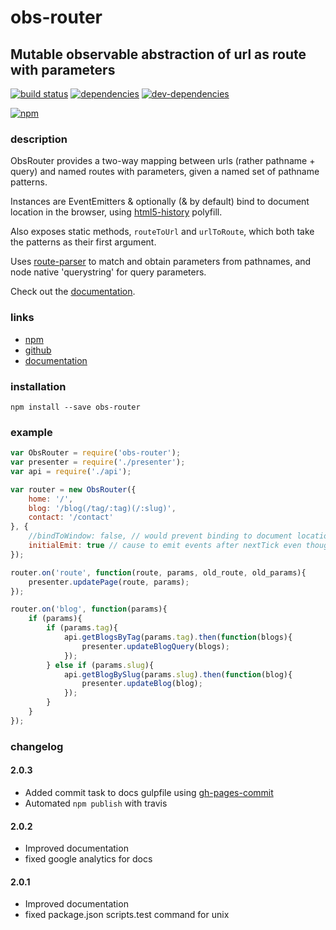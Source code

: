 # obs-router

## Mutable observable abstraction of url as route with parameters

[![build status](https://travis-ci.org/zenflow/obs-router.svg?branch=master)](https://travis-ci.org/zenflow/obs-router?branch=master)
[![dependencies](https://david-dm.org/zenflow/obs-router.svg)](https://david-dm.org/zenflow/obs-router)
[![dev-dependencies](https://david-dm.org/zenflow/obs-router/dev-status.svg)](https://david-dm.org/zenflow/obs-router#info=devDependencies)

[![npm](https://nodei.co/npm/obs-router.svg?downloads=true&downloadRank=true&stars=true)](https://www.npmjs.com/package/obs-router)

### description

ObsRouter provides a two-way mapping between urls (rather pathname + query) and named routes with parameters, given a named set of pathname patterns. 

Instances are EventEmitters & optionally (& by default) bind to document location in the browser, using [html5-history](https://www.npmjs.com/package/html5-history) polyfill.

Also exposes static methods, `routeToUrl` and `urlToRoute`, which both take the patterns as their first argument.

Uses [route-parser](http://npmjs.org/package/route-parser) to match and obtain parameters from pathnames, and node native 'querystring' for query parameters.

Check out the [documentation](https://zenflow.github.io/obs-router).

### links

- [npm](https://npmjs.org/package/obs-router)
- [github](https://github.com/zenflow/obs-router)
- [documentation](https://zenflow.github.io/obs-router)

### installation

```
npm install --save obs-router
```

### example

```js
var ObsRouter = require('obs-router');
var presenter = require('./presenter');
var api = require('./api');

var router = new ObsRouter({
    home: '/',
    blog: '/blog(/tag/:tag)(/:slug)',
    contact: '/contact'
}, {
    //bindToWindow: false, // would prevent binding to document location on the browser
    initialEmit: true // cause to emit events after nextTick even though nothing has changed
});

router.on('route', function(route, params, old_route, old_params){
    presenter.updatePage(route, params);
});

router.on('blog', function(params){
    if (params){
        if (params.tag){
            api.getBlogsByTag(params.tag).then(function(blogs){
                presenter.updateBlogQuery(blogs);
            });
        } else if (params.slug){
            api.getBlogBySlug(params.slug).then(function(blog){
                presenter.updateBlog(blog);
            });
        }
    }
});
```

### changelog

#### 2.0.3

* Added commit task to docs gulpfile using [gh-pages-commit](https://npmjs.org/package/gh-pages-commit)
* Automated `npm publish` with travis

#### 2.0.2

* Improved documentation
* fixed google analytics for docs

#### 2.0.1

* Improved documentation
* fixed package.json scripts.test command for unix